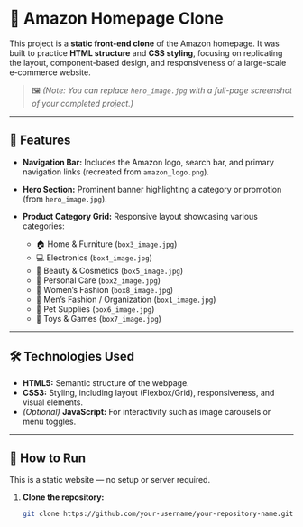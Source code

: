 # 🛒 Amazon Homepage Clone

This project is a **static front-end clone** of the Amazon homepage. It was built to practice **HTML structure** and **CSS styling**, focusing on replicating the layout, component-based design, and responsiveness of a large-scale e-commerce website.

> 🖼️ *(Note: You can replace `hero_image.jpg` with a full-page screenshot of your completed project.)*

---

## 🚀 Features

- **Navigation Bar:** Includes the Amazon logo, search bar, and primary navigation links (recreated from `amazon_logo.png`).
- **Hero Section:** Prominent banner highlighting a category or promotion (from `hero_image.jpg`).
- **Product Category Grid:** Responsive layout showcasing various categories:

  - 🏠 Home & Furniture (`box3_image.jpg`)  
  - 💻 Electronics (`box4_image.jpg`)  
  - 💄 Beauty & Cosmetics (`box5_image.jpg`)  
  - 🧴 Personal Care (`box2_image.jpg`)  
  - 👗 Women’s Fashion (`box8_image.jpg`)  
  - 👕 Men’s Fashion / Organization (`box1_image.jpg`)  
  - 🐾 Pet Supplies (`box6_image.jpg`)  
  - 🎲 Toys & Games (`box7_image.jpg`)

---

## 🛠️ Technologies Used

- **HTML5:** Semantic structure of the webpage.  
- **CSS3:** Styling, including layout (Flexbox/Grid), responsiveness, and visual elements.  
- *(Optional)* **JavaScript:** For interactivity such as image carousels or menu toggles.

---

## 📂 How to Run

This is a static website — no setup or server required.

1. **Clone the repository:**
   ```bash
   git clone https://github.com/your-username/your-repository-name.git
